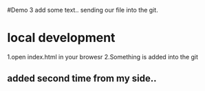 #Demo 3
add some text..
sending our file into the git.
# local development
1.open index.html in your browesr
2.Something is added into the git

## added second time from my side..


